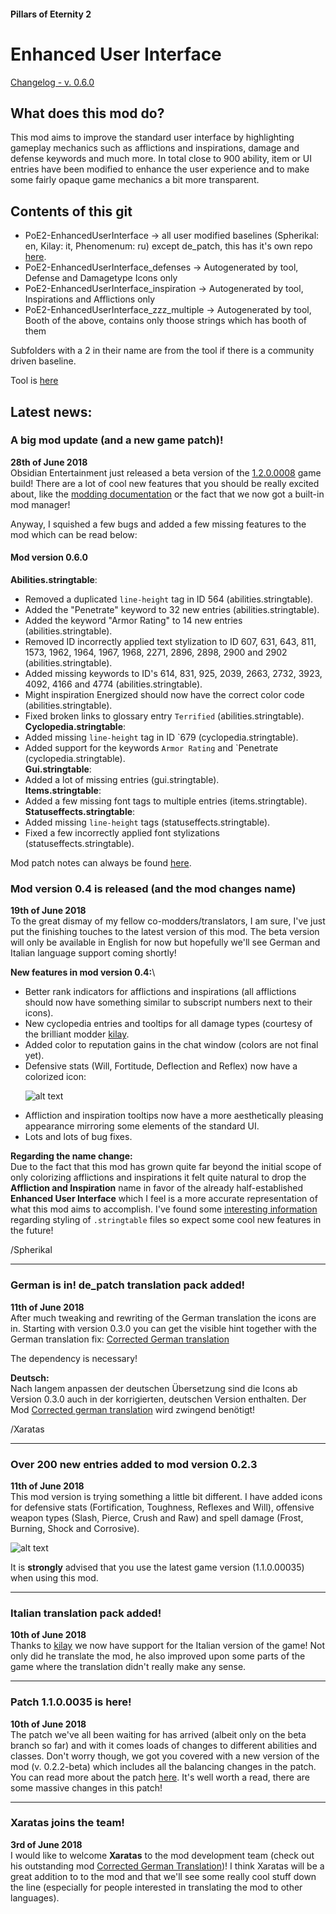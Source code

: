 #### Pillars of Eternity 2
# Enhanced User Interface

[Changelog - v. 0.6.0](https://github.com/Xaratas/pillarsofeternity-2-Enhanced-UI/blob/beta/changelog.md#changelog)

## What does this mod do?

This mod aims to improve the standard user interface by highlighting gameplay mechanics such as afflictions and inspirations, damage and defense keywords and much more. In total close to 900 ability, item or UI entries have been modified to enhance the user experience and to make some fairly opaque game mechanics a bit more transparent.

## Contents of this git
- PoE2-EnhancedUserInterface -> all user modified baselines (Spherikal: en, Kilay: it, Phenomenum: ru) except de_patch, this has it's own repo [here](https://github.com/AurelioSilver/pillarsofeternity-2-german-patch).
- PoE2-EnhancedUserInterface_defenses -> Autogenerated by tool, Defense and Damagetype Icons only
- PoE2-EnhancedUserInterface_inspiration -> Autogenerated by tool, Inspirations and Afflictions only
- PoE2-EnhancedUserInterface_zzz_multiple -> Autogenerated by tool, Booth of the above, contains only thoose strings which has booth of them

Subfolders with a 2 in their name are from the tool if there is a community driven baseline.

Tool is [here](https://github.com/AurelioSilver/pillarsofeternity-2-german-patch/tree/master/translation_helper/PoE2%20-%20eclipse%20project%20text%20normalisierer)

## Latest news:
### A big mod update (and a new game patch)!
**28th of June 2018**\
Obsidian Entertainment just released a beta version of the [1.2.0.0008](https://forums.obsidian.net/topic/103043-patch-120-updates-thread/) game build! There are a lot of cool new features that you should be really excited about, like the [modding documentation](https://eternity.obsidian.net/game-data-formats/concepts) or the fact that we now got a built-in mod manager!

Anyway, I squished a few bugs and added a few missing features to the mod which can be read below:
#### Mod version 0.6.0
**Abilities.stringtable**:
- Removed a duplicated `line-height` tag in ID 564 (abilities.stringtable).
- Added the "Penetrate" keyword to 32 new entries (abilities.stringtable).
- Added the keyword "Armor Rating" to 14 new entries (abilities.stringtable).
- Removed ID incorrectly applied text stylization to ID 607, 631, 643, 811, 1573, 1962, 1964, 1967, 1968, 2271, 2896, 2898, 2900 and 2902 (abilities.stringtable).
- Added missing keywords to ID's 614, 831, 925, 2039, 2663, 2732, 3923, 4092, 4166 and 4774 (abilities.stringtable).
- Might inspiration Energized should now have the correct color code (abilities.stringtable).
- Fixed broken links to glossary entry `Terrified` (abilities.stringtable).\
**Cyclopedia.stringtable**:
- Added missing `line-height` tag in ID `679 (cyclopedia.stringtable).
- Added support for the keywords `Armor Rating` and `Penetrate (cyclopedia.stringtable).\
**Gui.stringtable**:
- Added a lot of missing entries (gui.stringtable).\
**Items.stringtable**:
- Added a few missing font tags to multiple entries (items.stringtable).\
**Statuseffects.stringtable**:
- Added missing `line-height` tags (statuseffects.stringtable).
- Fixed a few incorrectly applied font stylizations (statuseffects.stringtable).

Mod patch notes can always be found [here](https://github.com/Xaratas/pillarsofeternity-2-Enhanced-UI/blob/beta/changelog.md#changelog).

### Mod version 0.4 is released (and the mod changes name)
**19th of June 2018**\
To the great dismay of my fellow co-modders/translators, I am sure, I've just put the finishing touches to the latest version of this mod. The beta version will only be available in English for now but hopefully we'll see German and Italian language support coming shortly!

**New features in mod version 0.4:**\
* Better rank indicators for afflictions and inspirations (all afflictions should now have something similar to subscript numbers next to their icons).
* New cyclopedia entries and tooltips for all damage types (courtesy of the brilliant modder [kilay](https://forums.nexusmods.com/index.php?/user/26711484-kilay/).
* Added color to reputation gains in the chat window (colors are not final yet).
* Defensive stats (Will, Fortitude, Deflection and Reflex) now have a colorized icon:

 &nbsp;&nbsp;&nbsp;&nbsp;&nbsp;&nbsp;![alt text](https://i.imgur.com/JFoMw5O.png "Defense icons")

* Affliction and inspiration tooltips now have a more aesthetically pleasing
appearance mirroring some elements of the standard UI.
* Lots and lots of bug fixes.

**Regarding the name change:**\
Due to the fact that this mod has grown quite far beyond the initial scope of only colorizing afflictions and inspirations it felt quite natural to drop the **Affliction and Inspiration** name in favor of the already half-established **Enhanced User Interface** which I feel is a more accurate representation of what this mod aims to accomplish. I've found some [interesting information](http://digitalnativestudios.com/textmeshpro/docs/rich-text/) regarding styling of `.stringtable` files so expect some cool new features in the future!

/Spherikal

***

### German is in!  de_patch translation pack added!
**11th of June 2018**\
After much tweaking and rewriting of the German translation the icons are in. Starting with version 0.3.0 you can get the visible hint together with the German translation fix: [Corrected German translation](https://www.nexusmods.com/pillarsofeternity2/mods/5)

The dependency is necessary!

**Deutsch:**\
Nach langem anpassen der deutschen Übersetzung sind die Icons ab Version 0.3.0 auch in der korrigierten, deutschen Version enthalten.
Der Mod [Corrected german translation](https://www.nexusmods.com/pillarsofeternity2/mods/5) wird zwingend benötigt!

/Xaratas

***

### Over 200 new entries added to mod version 0.2.3
**11th of June 2018**\
This mod version is trying something a little bit different. I have added icons for defensive stats (Fortification, Toughness, Reflexes and Will), offensive weapon types (Slash, Pierce, Crush and Raw) and spell damage (Frost, Burning, Shock and Corrosive).

![alt text](https://i.imgur.com/p4XGP1G.png "Damage icons")

It is **strongly** advised that you use the latest game version (1.1.0.00035) when using this mod.

***

### Italian translation pack added!
**10th of June 2018**\
Thanks to [kilay](https://forums.nexusmods.com/index.php?/user/26711484-kilay/) we now have support for the Italian version of the game! Not only did he translate the mod, he also improved upon some parts of the game where the translation didn't really make any sense.

***

### Patch 1.1.0.0035 is here!
**10th of June 2018**\
The patch we've all been waiting for has arrived (albeit only on the beta branch so far) and with it comes loads of changes to different abilities and classes. Don't worry though, we got you covered with a new version of the mod (v. 0.2.2-beta) which includes all the balancing changes in the patch. You can read more about the patch [here](https://forums.obsidian.net/topic/101944-patch-notes-for-1100035/). It's well worth a read, there are some massive changes in this patch!

***

### Xaratas joins the team!
**3rd of June 2018**\
I would like to welcome **Xaratas** to the mod development team (check out his outstanding mod [Corrected German Translation](https://www.nexusmods.com/pillarsofeternity2/mods/5))! I think Xaratas will be a great addition to to the mod and that we'll see some really cool stuff down the line (especially for people interested in translating the mod to other languages).
